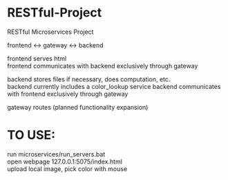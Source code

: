 
# RESTful-Project
RESTful Microservices Project

frontend <-> gateway <-> backend

frontend serves html</br>
frontend communicates with backend exclusively through gateway

backend stores files if necessary, does computation, etc.</br>
backend currently includes a color_lookup service
backend communicates with frontend exclusively through gateway</br>

gateway routes (planned functionality expansion)

# TO USE:
run microservices/run_servers.bat</br>
open webpage 127.0.0.1:5075/index.html</br>
upload local image, pick color with mouse</br>
